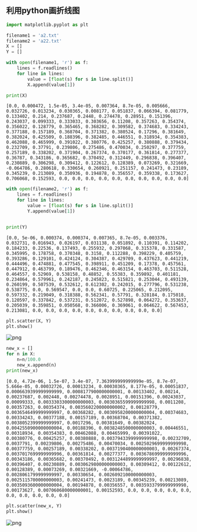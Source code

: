## 利用python画折线图


```python
import matplotlib.pyplot as plt
```


```python
filename1 = 'a2.txt'
filename2 = 'a22.txt'
X = []
Y = []

with open(filename1, 'r') as f:
    lines = f.readlines()
    for line in lines:
        value = [float(s) for s in line.split()]
        X.append(value[1])

print(X)

```

    [0.0, 0.000472, 1.5e-05, 3.4e-05, 0.007364, 8.7e-05, 0.005666, 0.032726, 0.013234, 0.030365, 0.008177, 0.051837, 0.066394, 0.081779, 0.133402, 0.214, 0.237687, 0.2448, 0.274478, 0.28951, 0.151396, 0.243037, 0.099333, 0.333033, 0.303656, 0.11208, 0.357263, 0.354374, 0.356022, 0.128779, 0.365465, 0.368282, 0.309582, 0.374683, 0.334243, 0.377188, 0.157189, 0.368704, 0.371382, 0.380524, 0.17296, 0.381649, 0.382024, 0.425509, 0.188396, 0.382485, 0.446551, 0.318934, 0.354383, 0.462088, 0.465999, 0.391022, 0.380776, 0.425257, 0.380888, 0.379434, 0.232709, 0.37791, 0.239806, 0.275486, 0.470034, 0.250297, 0.377759, 0.257189, 0.338202, 0.371904, 0.267374, 0.370177, 0.361814, 0.277377, 0.36787, 0.343186, 0.365682, 0.370492, 0.312449, 0.296838, 0.396407, 0.230889, 0.306298, 0.309412, 0.122612, 0.128389, 0.073269, 0.321669, -0.064786, 0.280618, 0.330654, 0.260921, 0.251157, 0.241473, 0.23189, 0.345239, 0.213089, 0.350936, 0.194878, 0.356557, 0.359338, 0.173627, 0.706068, 0.152593, 0.0, 0.0, 0.0, 0.0, 0.0, 0.0, 0.0, 0.0, 0.0, 0.0]
    


```python
with open(filename2, 'r') as f:
    lines = f.readlines()
    for line in lines:
        value = [float(s) for s in line.split()]
        Y.append(value[1])


print(Y)
```

    [0.0, 5e-06, 0.000374, 0.000374, 0.007365, 8.7e-05, 0.003376, 0.032731, 0.016943, 0.026197, 0.031138, 0.051892, 0.110391, 0.114202, 0.184233, 0.22536, 0.137493, 0.255932, 0.297068, 0.315378, 0.331587, 0.345995, 0.178758, 0.370348, 0.3158, 0.112288, 0.398229, 0.405759, 0.393286, 0.129101, 0.424124, 0.304387, 0.429709, 0.437623, 0.441219, 0.444496, 0.474881, 0.477545, 0.398911, 0.451209, 0.17378, 0.457561, 0.447912, 0.463799, 0.189476, 0.462346, 0.463154, 0.463703, 0.511528, 0.464557, 0.52969, 0.538158, 0.48852, 0.55383, 0.359892, 0.401181, 0.234864, 0.579961, 0.242187, 0.245823, 0.515821, 0.253044, 0.493139, 0.260199, 0.507539, 0.532612, 0.612302, 0.242015, 0.277796, 0.531238, 0.538775, 0.0, 0.569547, 0.0, 0.0, 0.60725, 0.225065, 0.212095, 0.597332, 0.219049, 0.318388, 0.562341, 0.57791, 0.328184, 0.175018, 0.120597, 0.337842, 0.537231, 0.512072, 0.527898, 0.064272, 0.353637, 0.205039, 0.359851, 0.050568, 0.366006, 0.369061, 0.064622, 0.567453, 0.213081, 0.0, 0.0, 0.0, 0.0, 0.0, 0.0, 0.0, 0.0, 0.0, 0.0]
    


```python
plt.scatter(X, Y)
plt.show()
```


![png](output_4_0.png)



```python
new_x = []
for n in X:
    n=n/100.0
    new_x.append(n)
print(new_x)
```

    [0.0, 4.72e-06, 1.5e-07, 3.4e-07, 7.363999999999999e-05, 8.7e-07, 5.666e-05, 0.00032726, 0.00013234, 0.00030365, 8.177e-05, 0.00051837, 0.0006639399999999999, 0.0008177900000000001, 0.00133402, 0.00214, 0.00237687, 0.002448, 0.00274478, 0.0028951, 0.00151396, 0.00243037, 0.00099333, 0.0033303300000000003, 0.0030365599999999998, 0.0011208, 0.00357263, 0.00354374, 0.0035602200000000002, 0.00128779, 0.0036546499999999997, 0.00368282, 0.0030958200000000004, 0.00374683, 0.00334243, 0.00377188, 0.00157189, 0.00368704, 0.00371382, 0.0038052399999999997, 0.0017296, 0.00381649, 0.00382024, 0.0042550900000000004, 0.00188396, 0.0038248500000000003, 0.00446551, 0.00318934, 0.00354383, 0.00462088, 0.00465999, 0.00391022, 0.00380776, 0.00425257, 0.00380888, 0.0037943399999999998, 0.00232709, 0.0037791, 0.00239806, 0.00275486, 0.00470034, 0.0025029699999999998, 0.00377759, 0.00257189, 0.00338202, 0.0037190400000000003, 0.00267374, 0.0037017699999999996, 0.00361814, 0.00277377, 0.0036786999999999996, 0.00343186, 0.00365682, 0.00370492, 0.0031244899999999997, 0.00296838, 0.00396407, 0.00230889, 0.0030629800000000003, 0.00309412, 0.00122612, 0.00128389, 0.00073269, 0.00321669, -0.00064786, 0.0028061799999999997, 0.00330654, 0.0026092100000000003, 0.0025115700000000003, 0.00241473, 0.0023189, 0.00345239, 0.00213089, 0.0035093600000000004, 0.00194878, 0.00356557, 0.0035933799999999998, 0.00173627, 0.007060680000000001, 0.00152593, 0.0, 0.0, 0.0, 0.0, 0.0, 0.0, 0.0, 0.0, 0.0, 0.0]
    


```python
plt.scatter(new_x, Y)
plt.show()
```


![png](output_6_0.png)



```python

```
